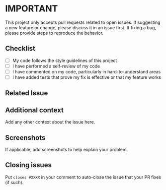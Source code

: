 # IMPORTANT

This project only accepts pull requests related to open issues. If suggesting a new feature or change, please discuss
it in an issue first. If fixing a bug, please provide steps to reproduce the behavior.

## Checklist

- [ ] My code follows the style guidelines of this project
- [ ] I have performed a self-review of my code
- [ ] I have commented on my code, particularly in hard-to-understand areas
- [ ] I have added tests that prove my fix is effective or that my feature works

## Related Issue

<!--- Please insert a link to the issue here: -->

## Additional context

Add any other context about the issue here.

## Screenshots

If applicable, add screenshots to help explain your problem.

## Closing issues

Put `closes #XXXX` in your comment to auto-close the issue that your PR fixes (if such).
